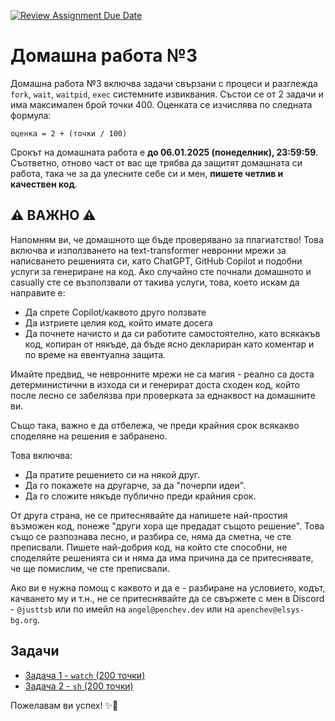 [![Review Assignment Due Date](https://classroom.github.com/assets/deadline-readme-button-22041afd0340ce965d47ae6ef1cefeee28c7c493a6346c4f15d667ab976d596c.svg)](https://classroom.github.com/a/xNQboeoD)
# Домашна работа №3

Домашна работа №3 включва задачи свързани с процеси и разглежда `fork`, `wait`, `waitpid`, `exec` системните извиквания. Състои се от 2 задачи и има максимален брой точки 400. Оценката
се изчислява по следната формула:

```plaintext
оценка = 2 + (точки / 100)
```

Срокът на домашната работа е **до 06.01.2025 (понеделник), 23:59:59**. Съответно,
отново част от вас ще трябва да защитят домашната си работа, така че за да улесните
себе си и мен, **пишете четлив и качествен код**.

## ⚠️ ВАЖНО ⚠️

Напомням ви, че домашното ще бъде проверявано за плагиатство! Това включва и използването
на text-transformer невронни мрежи за написването решенията си, като ChatGPT, GitHub
Copilot и подобни услуги за генериране на код. Ако случайно сте почнали домашното
и casually сте се възползвали от такива услуги, това, което искам да направите е:

- Да спрете Copilot/каквото друго ползвате
- Да изтриете целия код, който имате досега
- Да почнете начисто и да си работите самостоятелно, като всякакъв код, копиран
  от някъде, да бъде ясно деклариран като коментар и по време на евентуална защита.

Имайте предвид, че невронните мрежи не са магия - реално са доста детерминистични
в изхода си и генерират доста сходен код, който после лесно се забелязва при проверката
за еднаквост на домашните ви.

Също така, важно е да отбележа, че преди крайния срок всякакво споделяне на решения
е забранено.

Това включва:

- Да пратите решението си на някой друг.
- Да го покажете на другарче, за да "почерпи идеи".
- Да го сложите някъде публично преди крайния срок.

От друга страна, не се притеснявайте да напишете най-простия възможен код, понеже
"други хора ще предадат същото решение". Това също се разпознава лесно, и разбира
се, няма да сметна, че сте преписвали. Пишете най-добрия код, на който сте способни,
не споделяйте решенията си и няма да има причина да се притеснявате, че ще помислим,
че сте преписвали.

Ако ви е нужна помощ с каквото и да е - разбиране на условието, кодът, качването
му и т.н., не се притеснявайте да се свържете с мен в Discord - `@justtsb` или по
имейл на `angel@penchev.dev` или на `apenchev@elsys-bg.org`.

## Задачи

- [Задача 1 - `watch` (200 точки)](./01-watch/README.md)
- [Задача 2 - `sh` (200 точки)](./02-sh/README.md)

Пожелавам ви успех! ✨🥹
